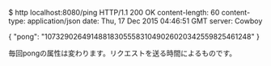 $ http localhost:8080/ping
HTTP/1.1 200 OK
content-length: 60
content-type: application/json
date: Thu, 17 Dec 2015 04:46:51 GMT
server: Cowboy

{
        "pong": "1073290264914881830555831049026020342559825461248"
}

毎回pongの属性は変わります。リクエストを送る時間によるものです。
